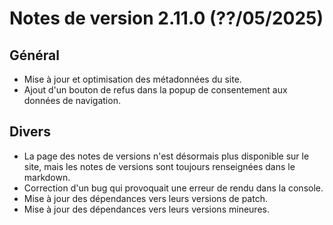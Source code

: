# Notes de version 2.11.0 (??/05/2025)

## Général

- Mise à jour et optimisation des métadonnées du site.
- Ajout d'un bouton de refus dans la popup de consentement aux données de navigation.

## Divers

- La page des notes de versions n'est désormais plus disponible sur le site, mais les notes de versions sont toujours renseignées dans le markdown.
- Correction d'un bug qui provoquait une erreur de rendu dans la console.
- Mise à jour des dépendances vers leurs versions de patch.
- Mise à jour des dépendances vers leurs versions mineures.
